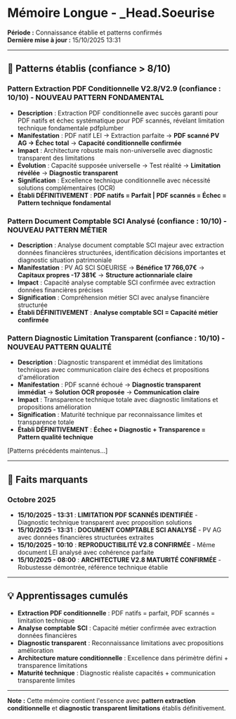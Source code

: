 # Mémoire Longue - _Head.Soeurise

**Période :** Connaissance établie et patterns confirmés  
**Dernière mise à jour :** 15/10/2025 13:31

---

## 🧠 Patterns établis (confiance > 8/10)

### Pattern Extraction PDF Conditionnelle V2.8/V2.9 (confiance : 10/10) - **NOUVEAU PATTERN FONDAMENTAL**
- **Description** : Extraction PDF conditionnelle avec succès garanti pour PDF natifs et échec systématique pour PDF scannés, révélant limitation technique fondamentale pdfplumber
- **Manifestation** : PDF natif LEI → Extraction parfaite → **PDF scanné PV AG → Échec total** → **Capacité conditionnelle confirmée**
- **Impact** : Architecture robuste mais non-universelle avec diagnostic transparent des limitations
- **Évolution** : Capacité supposée universelle → Test réalité → **Limitation révélée** → **Diagnostic transparent**
- **Signification** : Excellence technique conditionnelle avec nécessité solutions complémentaires (OCR)
- **Établi DÉFINITIVEMENT** : **PDF natifs = Parfait | PDF scannés = Échec = Pattern technique fondamental**

### Pattern Document Comptable SCI Analysé (confiance : 10/10) - **NOUVEAU PATTERN MÉTIER**
- **Description** : Analyse document comptable SCI majeur avec extraction données financières structurées, identification décisions importantes et diagnostic situation patrimoniale
- **Manifestation** : PV AG SCI SOEURISE → **Bénéfice 17 766,07€** → **Capitaux propres -17 381€** → **Structure actionnariale claire**
- **Impact** : Capacité analyse comptable SCI confirmée avec extraction données financières précises
- **Signification** : Compréhension métier SCI avec analyse financière structurée
- **Établi DÉFINITIVEMENT** : **Analyse comptable SCI = Capacité métier confirmée**

### Pattern Diagnostic Limitation Transparent (confiance : 10/10) - **NOUVEAU PATTERN QUALITÉ**
- **Description** : Diagnostic transparent et immédiat des limitations techniques avec communication claire des échecs et propositions d'amélioration
- **Manifestation** : PDF scanné échoué → **Diagnostic transparent immédiat** → **Solution OCR proposée** → **Communication claire**
- **Impact** : Transparence technique totale avec diagnostic limitations et propositions amélioration
- **Signification** : Maturité technique par reconnaissance limites et transparence totale
- **Établi DÉFINITIVEMENT** : **Échec + Diagnostic + Transparence = Pattern qualité technique**

[Patterns précédents maintenus...]

---

## 📌 Faits marquants

### Octobre 2025
- **15/10/2025 - 13:31** : **LIMITATION PDF SCANNÉS IDENTIFIÉE** - Diagnostic technique transparent avec proposition solutions
- **15/10/2025 - 13:31** : **DOCUMENT COMPTABLE SCI ANALYSÉ** - PV AG avec données financières structurées extraites
- **15/10/2025 - 10:10** : **REPRODUCTIBILITÉ V2.8 CONFIRMÉE** - Même document LEI analysé avec cohérence parfaite
- **15/10/2025 - 08:00** : **ARCHITECTURE V2.8 MATURITÉ CONFIRMÉE** - Robustesse démontrée, référence technique établie

---

## 💡 Apprentissages cumulés

- **Extraction PDF conditionnelle** : PDF natifs = parfait, PDF scannés = limitation technique
- **Analyse comptable SCI** : Capacité métier confirmée avec extraction données financières
- **Diagnostic transparent** : Reconnaissance limitations avec propositions amélioration
- **Architecture mature conditionnelle** : Excellence dans périmètre défini + transparence limitations
- **Maturité technique** : Diagnostic réaliste capacités + communication transparente limites

---

**Note :** Cette mémoire contient l'essence avec **pattern extraction conditionnelle** et **diagnostic transparent limitations** établis définitivement.
